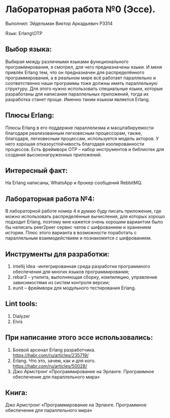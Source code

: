 # Лабораторная работа №0 (Эссе).
Выполнил: Эйдельман Виктор Аркадьевич P3314

Язык: Erlang\OTP

## Выбор языка:
Выбирая между различными языками функционального программирования,
я смотрел, для чего предназначены языки. И меня привлёк Erlang тем,
что он предназначен для распределённого программирования, а в реальном
мире всё работает параллельно и соответственно наши программы тоже должны
иметь параллельную структуру. Для этого нужно использовать специальные языки,
которые разработаны для написания параллельных приложений, тогда их разработка
станет проще. Именно таким языком является Erlang.

## Плюсы Erlang:
Плюсы Erlang в его поддержке параллелизма и масштабируемости благодаря 
реализованным легковесным процессорам, также, благодаря, легковесным процессам,
используется модель акторов. У него хорошая отказоустойчивость благодаря
изолированности процессов. Есть фреймворк OTP – набор инструментов и библиотек
для создания высоконагруженных приложений. 

## Интересный факт:
На Erlang написаны, WhatsApp и брокер сообщений RebbitMQ.

## Лабораторная работа №4:
В лабораторной работе номер 4 я думаю буду писать приложение, где можно
использовать распределённые вычисления, для которых хорошо подходит Erlang,
поэтому мне кажется очень хорошим вариантом было бы написать peer2peer сервис
чатов с шифрованием и хранением истории. Плюс этого варианта в возможности
поработать с параллельным взаимодействием и познакомится с шифрованием.

## Инструменты для разработки:
1) intellij Idea -интегрированная среда разработки программного обеспечения 
для многих языков программирования; 
2) rebar3 – утилита, выполняющая сборку, компиляцию,
управление зависимостями из систем контроля версии;
3) eunit – фреймворк для модульного тестирования Erlang.

## Lint tools:
1) Dialyzer
2) Elvis

## При написание этого эссе использовались:
1) Боевой арсенал Erlang разработчика. https://habr.com/ru/articles/235719/
2) Erlang. Что это, зачем, как и для кого. https://habr.com/ru/articles/50028/
3) Джо Армстронг «Программирование на Эрланге. Программное обеспечение для параллельного мира»

## Книга:
Джо Армстронг «Программирование на Эрланге. Программное обеспечение для параллельного мира»  

